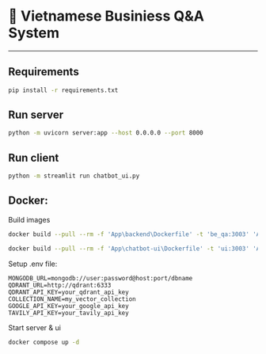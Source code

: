 # 🚀 Vietnamese Businiess Q&A System  

---

## **Requirements**  

```bash
pip install -r requirements.txt
```

## **Run server**
```bash
python -m uvicorn server:app --host 0.0.0.0 --port 8000
```

## **Run client**
```bash
python -m streamlit run chatbot_ui.py
```


## Docker:
Build images
```bash
docker build --pull --rm -f 'App\backend\Dockerfile' -t 'be_qa:3003' 'App\backend'
```

```bash
docker build --pull --rm -f 'App\chatbot-ui\Dockerfile' -t 'ui:3003' 'App\chatbot-ui'
```

Setup .env file:
```
MONGODB_URL=mongodb://user:password@host:port/dbname
QDRANT_URL=http://qdrant:6333
QDRANT_API_KEY=your_qdrant_api_key
COLLECTION_NAME=my_vector_collection
GOOGLE_API_KEY=your_google_api_key
TAVILY_API_KEY=your_tavily_api_key
```

Start server & ui
```bash
docker compose up -d
```
